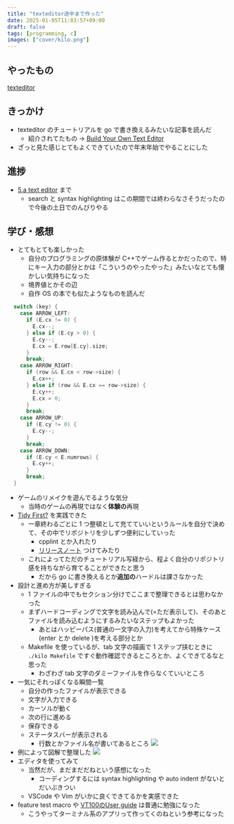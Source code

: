 ```yaml
---
title: "texteditor途中まで作った"
date: 2025-01-05T11:03:57+09:00
draft: false
tags: [programming, c]
images: ["cover/kilo.png"]
---
```


## やったもの
[texteditor](https://github.com/velengel/texteditor)

## きっかけ
* texteditor のチュートリアルを go で書き換えるみたいな記事を読んだ
  * 紹介されてたもの → [Build Your Own Text Editor](https://viewsourcecode.org/snaptoken/kilo/index.html)
* ざっと見た感じとてもよくできていたので年末年始でやることにした 

<!--more-->

## 進捗
* [5.a text editor](https://viewsourcecode.org/snaptoken/kilo/05.aTextEditor.html) まで
  * search と syntax highlighting はこの期間では終わらなさそうだったので今後の土日でのんびりやる

## 学び・感想
* とてもとても楽しかった
  * 自分のプログラミングの原体験が C++でゲーム作るとかだったので、特にキー入力の部分とかは「こういうのやったやった」みたいなとても懐かしい気持ちになった
  * 境界値とかその辺
  * 自作 OS の本でも似たようなものを読んだ
```c
  switch (key) {
    case ARROW_LEFT:
      if (E.cx != 0) {
        E.cx--;
      } else if (E.cy > 0) {
        E.cy--;
        E.cx = E.row[E.cy].size;
      }
      break;
    case ARROW_RIGHT:
      if (row && E.cx < row->size) {
        E.cx++;
      } else if (row && E.cx == row->size) {
        E.cy++;
        E.cx = 0;
      }
      break;
    case ARROW_UP:
      if (E.cy != 0) {
        E.cy--;
      }
      break;
    case ARROW_DOWN:
      if (E.cy < E.numrows) {
        E.cy++;
      }
      break;
  }
```
* ゲームのリメイクを遊んでるような気分
  * 当時のゲームの再現ではなく**体験の**再現
* [Tidy First?](https://www.oreilly.co.jp/books/9784814400911/) を実践できた
  * 一章終わるごとに 1 つ整頓として充てていいというルールを自分で決めて、その中でリポジトリを少しずつ便利にしていった
    * cpplint とか入れたり
    * [リリースノート](https://github.com/velengel/texteditor/releases/tag/2025.01.04-3) つけてみたり
  * これによってただのチュートリアル写経から、程よく自分のリポジトリ感を持ちながら育てることができたと思う
    * だから go に書き換えるとか**追加の**ハードルは課さなかった
* 設計と進め方が美しすぎる
  * 1 ファイルの中でもセクション分けでここまで整理できるとは思わなかった
  * まずハードコーディングで文字を読み込んで(=ただ表示して)、そのあとファイルを読み込むようにするみたいなステップもよかった
    * あとはハッピーパス(普通の一文字の入力)を考えてから特殊ケース(enter とか delete )を考える部分とか
  * Makefile を使っているが、tab 文字の描画で 1 ステップ挟むときに `./kilo Makefile` ですぐ動作確認できるところとか、よくできてるなと思った
    * わざわざ tab 文字のダミーファイルを作らなくていいところ
* 一気にそれっぽくなる瞬間一覧
  * 自分の作ったファイルが表示できる
  * 文字が入力できる
  * カーソルが動く
  * 次の行に進める
  * 保存できる
  * ステータスバーが表示される
    * 行数とかファイル名が書いてあるところ
![](images/kilo.png)
* 例によって図解で整理した
![](images/image.png)
* エディタを使ってみて
  * 当然だが、まだまだだねという感想になった
    * コーディングするには syntax highlighting や auto indent がないとだいぶきつい
  * VSCode や Vim がいかに良くできてるかを実感できた
* feature test macro や [VT100のUser guide](https://vt100.net/docs/vt100-ug/chapter3.html) は普通に勉強になった
  * こうやってターミナル系のアプリって作ってくのねという参考になった


